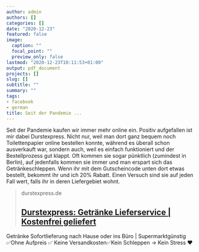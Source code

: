 ```yaml
---
author: admin
authors: []
categories: []
date: "2020-12-23"
featured: false
image:
  caption: ""
  focal_point: ""
  preview_only: false
lastmod: "2020-12-23T10:11:53+01:00"
output: pdf_document
projects: []
slug: []
subtitle: ""
summary: ""
tags:
- facebook
- german
title: Seit der Pandemie ...
---
```

Seit der Pandemie kaufen wir immer mehr online ein. Positiv aufgefallen ist mir dabei Durstexpress. Nicht nur, weil man dort ganz bequem noch Toilettenpapier online bestellen konnte, während es überall schon ausverkauft war, sondern auch, weil es einfach funktioniert und der Bestellprozess gut klappt. Oft kommen sie sogar pünktlich (zumindest in Berlin), auf jedenfalls kommen sie immer und man erspart sich das Getränkeschleppen. Wenn ihr mit dem Gutscheincode unten dort etwas bestellt, bekommt ihr und ich 20% Rabatt. Einen Versuch sind sie auf jeden Fall wert, falls ihr in deren Liefergebiet wohnt.
> durstexpress.de
> ## [Durstexpress: Getränke Lieferservice | Kostenfrei geliefert](http://durstexpress.com/)
>
>
Getränke Sofortlieferung nach Hause oder ins Büro | Supermarktgünstig ✅Ohne Aufpreis ✅ Keine Versandkosten✅Kein Schleppen → Kein Stress ♥
